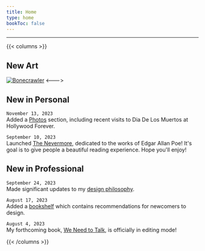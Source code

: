 ```yaml
---
title: Home
type: home
bookToc: false
---
```

---
{{< columns >}}
## New Art
[![Bonecrawler](/art/bonecrawler/bonecrawler.webp)](/art/bonecrawler)
<--->

## New in Personal
`November 13, 2023`\
Added a [Photos](/photos) section, including recent visits to Dia De Los Muertos at Hollywood Forever. 

`September 10, 2023`\
Launched [The Nevermore](https://nevermore.rip), dedicated to the works of Edgar Allan Poe! It's goal is to give people a beautiful reading experience. Hope you'll enjoy!

## New in Professional
`September 24, 2023`\
Made significant updates to my [design philosophy](/philosophy).

`August 17, 2023`\
Added a [bookshelf](/docs/guides/bookshelf) which contains recommendations for newcomers to design.

`August 4, 2023`\
My forthcoming book, [We Need to Talk](/we-need-to-talk), is officially in editing mode!

{{< /columns >}}
